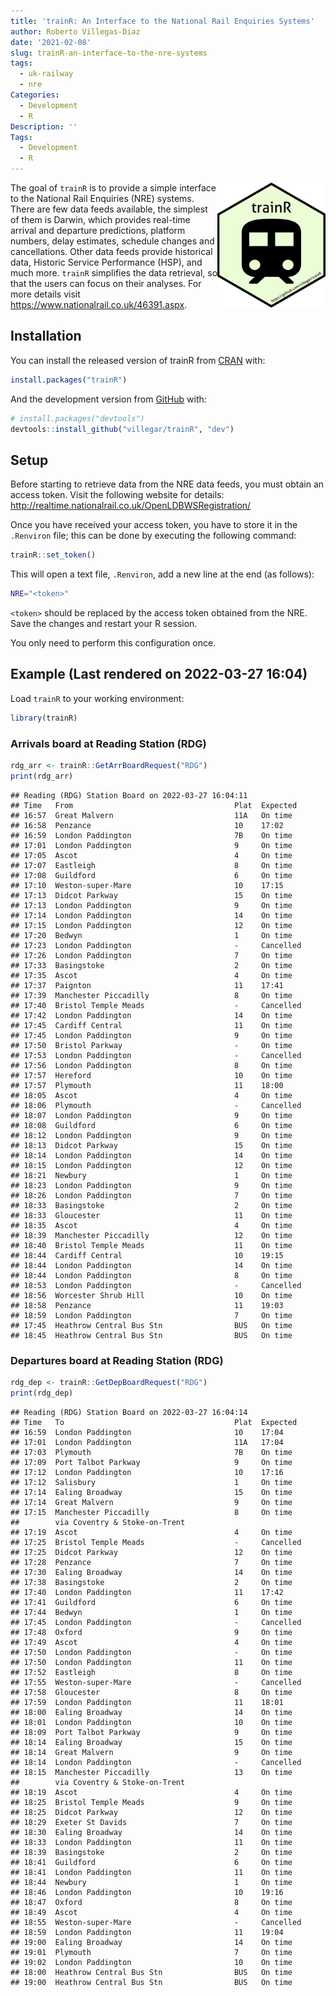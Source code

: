 ```yaml
---
title: 'trainR: An Interface to the National Rail Enquiries Systems'
author: Roberto Villegas-Diaz
date: '2021-02-08'
slug: trainR-an-interface-to-the-nre-systems
tags:
  - uk-railway
  - nre
Categories:
  - Development
  - R
Description: ''
Tags:
  - Development
  - R
---
```


<img src="https://raw.githubusercontent.com/villegar/trainR/main/inst/images/logo.png" alt="logo" align="right" height=200px/>

The goal of `trainR` is to provide a simple interface to the 
National Rail Enquiries (NRE) systems. There are few data feeds 
available, the simplest of them is Darwin, which provides real-time 
arrival and departure predictions, platform numbers, delay estimates, 
schedule changes and cancellations. Other data feeds provide historical 
data, Historic Service Performance (HSP), and much more. `trainR` 
simplifies the data retrieval, so that the users can focus on their 
analyses. For more details visit 
https://www.nationalrail.co.uk/46391.aspx.

## Installation

You can install the released version of trainR from [CRAN](https://CRAN.R-project.org) with:

``` r
install.packages("trainR")
```

And the development version from [GitHub](https://github.com/) with:

``` r
# install.packages("devtools")
devtools::install_github("villegar/trainR", "dev")
```

## Setup
Before starting to retrieve data from the NRE data feeds, you must obtain an access token. 
Visit the following website for details: http://realtime.nationalrail.co.uk/OpenLDBWSRegistration/

Once you have received your access token, you have to store it in the `.Renviron` file; this can be 
done by executing the following command:


```r
trainR::set_token()
```

This will open a text file, `.Renviron`, add a new line at the end (as follows):

```bash
NRE="<token>"
```

`<token>` should be replaced by the access token obtained from the NRE. Save the changes and restart 
your R session.

You only need to perform this configuration once.

## Example (Last rendered on 2022-03-27 16:04)

Load `trainR` to your working environment:

```r
library(trainR)
```

### Arrivals board at Reading Station (RDG)


```r
rdg_arr <- trainR::GetArrBoardRequest("RDG")
print(rdg_arr)
```

```
## Reading (RDG) Station Board on 2022-03-27 16:04:11
## Time   From                                    Plat  Expected
## 16:57  Great Malvern                           11A   On time
## 16:58  Penzance                                10    17:02
## 16:59  London Paddington                       7B    On time
## 17:01  London Paddington                       9     On time
## 17:05  Ascot                                   4     On time
## 17:07  Eastleigh                               8     On time
## 17:08  Guildford                               6     On time
## 17:10  Weston-super-Mare                       10    17:15
## 17:13  Didcot Parkway                          15    On time
## 17:13  London Paddington                       9     On time
## 17:14  London Paddington                       14    On time
## 17:15  London Paddington                       12    On time
## 17:20  Bedwyn                                  1     On time
## 17:23  London Paddington                       -     Cancelled
## 17:26  London Paddington                       7     On time
## 17:33  Basingstoke                             2     On time
## 17:35  Ascot                                   4     On time
## 17:37  Paignton                                11    17:41
## 17:39  Manchester Piccadilly                   8     On time
## 17:40  Bristol Temple Meads                    -     Cancelled
## 17:42  London Paddington                       14    On time
## 17:45  Cardiff Central                         11    On time
## 17:45  London Paddington                       9     On time
## 17:50  Bristol Parkway                         -     On time
## 17:53  London Paddington                       -     Cancelled
## 17:56  London Paddington                       8     On time
## 17:57  Hereford                                10    On time
## 17:57  Plymouth                                11    18:00
## 18:05  Ascot                                   4     On time
## 18:06  Plymouth                                -     Cancelled
## 18:07  London Paddington                       9     On time
## 18:08  Guildford                               6     On time
## 18:12  London Paddington                       9     On time
## 18:13  Didcot Parkway                          15    On time
## 18:14  London Paddington                       14    On time
## 18:15  London Paddington                       12    On time
## 18:21  Newbury                                 1     On time
## 18:23  London Paddington                       9     On time
## 18:26  London Paddington                       7     On time
## 18:33  Basingstoke                             2     On time
## 18:33  Gloucester                              11    On time
## 18:35  Ascot                                   4     On time
## 18:39  Manchester Piccadilly                   12    On time
## 18:40  Bristol Temple Meads                    11    On time
## 18:44  Cardiff Central                         10    19:15
## 18:44  London Paddington                       14    On time
## 18:44  London Paddington                       8     On time
## 18:53  London Paddington                       -     Cancelled
## 18:56  Worcester Shrub Hill                    10    On time
## 18:58  Penzance                                11    19:03
## 18:59  London Paddington                       7     On time
## 17:45  Heathrow Central Bus Stn                BUS   On time
## 18:45  Heathrow Central Bus Stn                BUS   On time
```

### Departures board at Reading Station (RDG)


```r
rdg_dep <- trainR::GetDepBoardRequest("RDG")
print(rdg_dep)
```

```
## Reading (RDG) Station Board on 2022-03-27 16:04:14
## Time   To                                      Plat  Expected
## 16:59  London Paddington                       10    17:04
## 17:01  London Paddington                       11A   17:04
## 17:03  Plymouth                                7B    On time
## 17:09  Port Talbot Parkway                     9     On time
## 17:12  London Paddington                       10    17:16
## 17:12  Salisbury                               1     On time
## 17:14  Ealing Broadway                         15    On time
## 17:14  Great Malvern                           9     On time
## 17:15  Manchester Piccadilly                   8     On time
##        via Coventry & Stoke-on-Trent           
## 17:19  Ascot                                   4     On time
## 17:25  Bristol Temple Meads                    -     Cancelled
## 17:25  Didcot Parkway                          12    On time
## 17:28  Penzance                                7     On time
## 17:30  Ealing Broadway                         14    On time
## 17:38  Basingstoke                             2     On time
## 17:40  London Paddington                       11    17:42
## 17:41  Guildford                               6     On time
## 17:44  Bedwyn                                  1     On time
## 17:45  London Paddington                       -     Cancelled
## 17:48  Oxford                                  9     On time
## 17:49  Ascot                                   4     On time
## 17:50  London Paddington                       -     On time
## 17:50  London Paddington                       11    On time
## 17:52  Eastleigh                               8     On time
## 17:55  Weston-super-Mare                       -     Cancelled
## 17:58  Gloucester                              8     On time
## 17:59  London Paddington                       11    18:01
## 18:00  Ealing Broadway                         14    On time
## 18:01  London Paddington                       10    On time
## 18:09  Port Talbot Parkway                     9     On time
## 18:14  Ealing Broadway                         15    On time
## 18:14  Great Malvern                           9     On time
## 18:14  London Paddington                       -     Cancelled
## 18:15  Manchester Piccadilly                   13    On time
##        via Coventry & Stoke-on-Trent           
## 18:19  Ascot                                   4     On time
## 18:25  Bristol Temple Meads                    9     On time
## 18:25  Didcot Parkway                          12    On time
## 18:29  Exeter St Davids                        7     On time
## 18:30  Ealing Broadway                         14    On time
## 18:33  London Paddington                       11    On time
## 18:39  Basingstoke                             2     On time
## 18:41  Guildford                               6     On time
## 18:41  London Paddington                       11    On time
## 18:44  Newbury                                 1     On time
## 18:46  London Paddington                       10    19:16
## 18:47  Oxford                                  8     On time
## 18:49  Ascot                                   4     On time
## 18:55  Weston-super-Mare                       -     Cancelled
## 18:59  London Paddington                       11    19:04
## 19:00  Ealing Broadway                         14    On time
## 19:01  Plymouth                                7     On time
## 19:02  London Paddington                       10    On time
## 18:00  Heathrow Central Bus Stn                BUS   On time
## 19:00  Heathrow Central Bus Stn                BUS   On time
```

